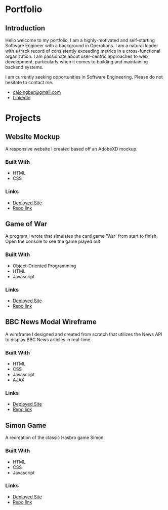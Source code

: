 # Portfolio

## Introduction

Hello welcome to my portfolio. I am a highly-motivated and self-starting Software Engineer with a background in Operations. I am a natural leader with a track record of consistently exceeding metrics in a cross-functional organization. I am passionate about user-centric approaches to web development, particularly when it comes to building and maintaining backend systems.

I am currently seeking opportunities in Software Engineering. Please do not hesitate to contact me.

* caioingber@gmail.com
* [LinkedIn](https://www.linkedin.com/in/caio-ingber-74b224117/)


# Projects

## Website Mockup

A responsive website I created based off an AdobeXD mockup.

### Built With

* HTML
* CSS

### Links

* [Deployed Site](https://caioingber.github.io/website-mockup/index.html)
* [Repo link](https://github.com/caioingber/website-mockup/)



## Game of War

A program I wrote that simulates the card game 'War' from start to finish. Open the console to see the game played out.

### Built With

* Object-Oriented Programming
* HTML
* Javascript

### Links

* [Deployed Site](https://caioingber.github.io/Game-of-War/)
* [Repo link](https://github.com/caioingber/Game-of-War)



## BBC News Modal Wireframe

A wireframe I designed and created from scratch that utilizes the News API to display BBC News articles in real-time.

### Built With

* HTML
* CSS
* Javascript
* AJAX

### Links

* [Deployed Site](https://caioingber.github.io/bbc-news-modal/)
* [Repo link](https://github.com/caioingber/bbc-news-modal)



## Simon Game

A recreation of the classic Hasbro game Simon.

### Built With

* HTML
* CSS
* Javascript

### Links

* [Deployed Site](https://caioingber.github.io/simon-says/)
* [Repo link](https://github.com/caioingber/simon-says)
